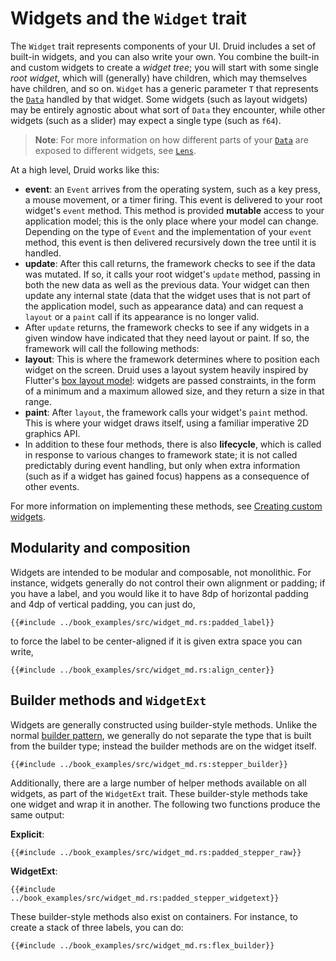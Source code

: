 # Widgets and the `Widget` trait

The `Widget` trait represents components of your UI. Druid includes a set of
built-in widgets, and you can also write your own. You combine the built-in
and custom widgets to create a *widget tree*; you will start with some single
*root widget*, which will (generally) have children, which may themselves have
children, and so on. `Widget` has a generic parameter `T` that represents
the [`Data`] handled by that widget. Some widgets (such as layout widgets)
may be entirely agnostic about what sort of `Data` they encounter, while other
widgets (such as a slider) may expect a single type (such as `f64`).

> **Note**: For more information on how different parts of your [`Data`] are exposed
to different widgets, see [`Lens`].

At a high level, Druid works like this:

- **event**: an `Event` arrives from the operating system, such as a key press,
a mouse movement, or a timer firing. This event is delivered to your root
widget's `event` method. This method is provided **mutable** access to your
application model; this is the only place where your model can change. Depending
on the type of `Event` and the implementation of your `event` method, this
event is then delivered recursively down the tree until it is handled.
- **update**: After this call returns, the framework checks to see if the data was mutated.
  If so, it calls your root widget's `update` method, passing in both the new
  data as well as the previous data. Your widget can then update any internal
  state (data that the widget uses that is not part of the application model,
  such as appearance data) and can request a `layout` or a `paint` call if
  its appearance is no longer valid.
- After `update` returns, the framework checks to see if any widgets in a
  given window have indicated that they need layout or paint. If so, the
  framework will call the following methods:
- **layout**: This is where the framework determines where to position each
  widget on the screen. Druid uses a layout system heavily inspired by Flutter's
  [box layout model]: widgets are passed constraints, in the form of a minimum
  and a maximum allowed size, and they return a size in that range.
- **paint**: After `layout`, the framework calls your widget's `paint` method.
This is where your widget draws itself, using a familiar imperative 2D graphics
API.
- In addition to these four methods, there is also **lifecycle**, which is
  called in response to various changes to framework state; it is not called
  predictably during event handling, but only when extra information (such
  as if a widget has gained focus) happens as a consequence of other events.

For more information on implementing these methods, see [Creating custom
widgets].

## Modularity and composition

Widgets are intended to be modular and composable, not monolithic. For instance,
widgets generally do not control their own alignment or padding; if you have
a label, and you would like it to have 8dp of horizontal padding and 4dp of
vertical padding, you can just do,

```rust,noplaypen
{{#include ../book_examples/src/widget_md.rs:padded_label}}
```
to force the label to be center-aligned if it is given extra space you can write,

```rust,noplaypen
{{#include ../book_examples/src/widget_md.rs:align_center}}
```

## Builder methods and `WidgetExt`

Widgets are generally constructed using builder-style methods. Unlike the normal
[builder pattern], we generally do not separate the type that is
built from the builder type; instead the builder methods are on the widget
itself.

```rust,noplaypen
{{#include ../book_examples/src/widget_md.rs:stepper_builder}}
```

Additionally, there are a large number of helper methods available on all
widgets, as part of the `WidgetExt` trait. These builder-style methods take one
widget and wrap it in another. The following two functions produce the same
output:

**Explicit**:
```rust,noplaypen
{{#include ../book_examples/src/widget_md.rs:padded_stepper_raw}}
```

**WidgetExt**:
```rust,noplaypen
{{#include ../book_examples/src/widget_md.rs:padded_stepper_widgetext}}
```

These builder-style methods also exist on containers. For instance, to create
a stack of three labels, you can do:

```rust,noplaypen
{{#include ../book_examples/src/widget_md.rs:flex_builder}}
```

[`Data`]: ./data.md
[`Lens`]: ./lens.md
[box layout model]: https://api.flutter.dev/flutter/rendering/BoxConstraints-class.html
[Creating custom widgets]: ./custom_widgets.md
[builder pattern]: https://doc.rust-lang.org/1.0.0/style/ownership/builders.html
